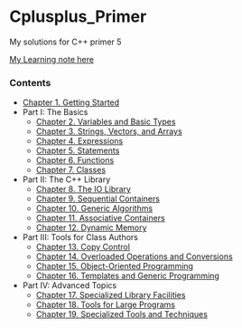 # Cplusplus_Primer
My solutions for C++ primer 5

[My Learning note here](https://github.com/UnendingGlory/Cplusplus_Primer/blob/master/learning_note.md)


### Contents
- [Chapter 1. Getting Started](ch01/)
- Part I: The Basics
  - [Chapter 2. Variables and Basic Types](ch02/)
  - [Chapter 3. Strings, Vectors, and Arrays](ch03/)
  - [Chapter 4. Expressions](ch04/)
  - [Chapter 5. Statements](ch05/)
  - [Chapter 6. Functions](ch06/)
  - [Chapter 7. Classes](ch07/)
- Part II: The C++ Library
  - [Chapter 8. The IO Library](ch08/)
  - [Chapter 9. Sequential Containers](ch09/)
  - [Chapter 10. Generic Algorithms](ch10/)
  - [Chapter 11. Associative Containers](ch11/)
  - [Chapter 12. Dynamic Memory](ch12/)
- Part III: Tools for Class Authors
  - [Chapter 13. Copy Control](ch13/)
  - [Chapter 14. Overloaded Operations and Conversions](ch14/)
  - [Chapter 15. Object-Oriented Programming](ch15/)
  - [Chapter 16. Templates and Generic Programming](ch16)
- Part IV:  Advanced Topics
  - [Chapter 17. Specialized Library Facilities](ch17)
  - [Chapter 18. Tools for Large Programs](ch18)
  - [Chapter 19. Specialized Tools and Techniques](ch19)
